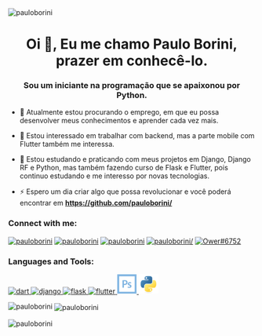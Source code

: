 <img align="center" src="https://user-images.githubusercontent.com/86570695/195183661-5cc17af2-5801-4e29-99eb-49ba4e8c433b.jpg" alt="pauloborini" />
<h1 align="center">Oi 👋, Eu me chamo Paulo Borini, prazer em conhecê-lo.</h1>
<h3 align="center">Sou um iniciante na programação que se apaixonou por Python.</h3>

- 🔭 Atualmente estou procurando o emprego, em que eu possa desenvolver meus conhecimentos e aprender cada vez mais.

- 🤝 Estou interessado em trabalhar com backend, mas a parte mobile com Flutter também me interessa.

- 🌱 Estou estudando e praticando com meus projetos em Django, Django RF e Python, mas também fazendo curso de Flask e Flutter, pois continuo estudando e me interesso por novas tecnologias.

- ⚡ Espero um dia criar algo que possa revolucionar e você poderá encontrar em **https://github.com/pauloborini/**

<h3 align="left">Connect with me:</h3>
<p align="left">
<a href="https://twitter.com/pauloborini" target="blank"><img align="center" src="https://raw.githubusercontent.com/rahuldkjain/github-profile-readme-generator/master/src/images/icons/Social/twitter.svg" alt="pauloborini" height="30" width="40" /></a>
<a href="https://linkedin.com/in/pauloborini" target="blank"><img align="center" src="https://raw.githubusercontent.com/rahuldkjain/github-profile-readme-generator/master/src/images/icons/Social/linked-in-alt.svg" alt="pauloborini" height="30" width="40" /></a>
<a href="https://fb.com/pauloborini" target="blank"><img align="center" src="https://raw.githubusercontent.com/rahuldkjain/github-profile-readme-generator/master/src/images/icons/Social/facebook.svg" alt="pauloborini" height="30" width="40" /></a>
<a href="https://instagram.com/pauloborini/" target="blank"><img align="center" src="https://raw.githubusercontent.com/rahuldkjain/github-profile-readme-generator/master/src/images/icons/Social/instagram.svg" alt="pauloborini/" height="30" width="40" /></a>
<a href="https://discord.gg/Ower#6752" target="blank"><img align="center" src="https://raw.githubusercontent.com/rahuldkjain/github-profile-readme-generator/master/src/images/icons/Social/discord.svg" alt="Ower#6752" height="30" width="40" /></a>
</p>

<h3 align="left">Languages and Tools:</h3>
<p align="left"> <a href="https://dart.dev" target="_blank" rel="noreferrer"> <img src="https://www.vectorlogo.zone/logos/dartlang/dartlang-icon.svg" alt="dart" width="40" height="40"/> </a> <a href="https://www.djangoproject.com/" target="_blank" rel="noreferrer"> <img src="https://cdn.worldvectorlogo.com/logos/django.svg" alt="django" width="40" height="40"/> </a> <a href="https://flask.palletsprojects.com/" target="_blank" rel="noreferrer"> <img src="https://www.vectorlogo.zone/logos/pocoo_flask/pocoo_flask-icon.svg" alt="flask" width="40" height="40"/> </a> <a href="https://flutter.dev" target="_blank" rel="noreferrer"> <img src="https://www.vectorlogo.zone/logos/flutterio/flutterio-icon.svg" alt="flutter" width="40" height="40"/> </a> <a href="https://www.photoshop.com/en" target="_blank" rel="noreferrer"> <img src="https://raw.githubusercontent.com/devicons/devicon/master/icons/photoshop/photoshop-line.svg" alt="photoshop" width="40" height="40"/> </a> <a href="https://www.python.org" target="_blank" rel="noreferrer"> <img src="https://raw.githubusercontent.com/devicons/devicon/master/icons/python/python-original.svg" alt="python" width="40" height="40"/> </a> </p>

<p><img align="left" src="https://github-readme-stats.vercel.app/api/top-langs?username=pauloborini&show_icons=true&locale=en&layout=compact" alt="pauloborini" /></p>

<p>&nbsp;<img align="center" src="https://github-readme-stats.vercel.app/api?username=pauloborini&show_icons=true&locale=en" alt="pauloborini" /></p>

<p><img align="center" src="https://github-readme-streak-stats.herokuapp.com/?user=pauloborini&" alt="pauloborini" /></p>
